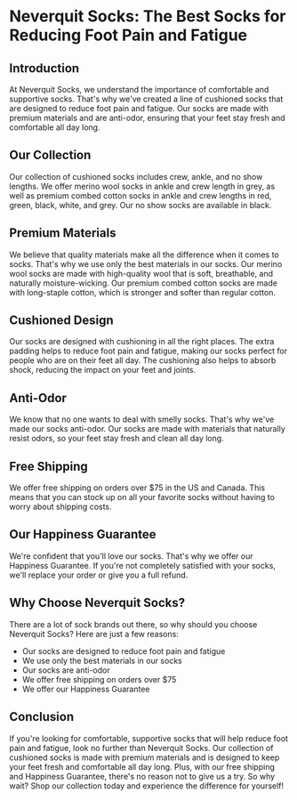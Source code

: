 # Neverquit Socks: The Best Socks for Reducing Foot Pain and Fatigue

## Introduction

At Neverquit Socks, we understand the importance of comfortable and supportive socks. That's why we've created a line of cushioned socks that are designed to reduce foot pain and fatigue. Our socks are made with premium materials and are anti-odor, ensuring that your feet stay fresh and comfortable all day long.

## Our Collection

Our collection of cushioned socks includes crew, ankle, and no show lengths. We offer merino wool socks in ankle and crew length in grey, as well as premium combed cotton socks in ankle and crew lengths in red, green, black, white, and grey. Our no show socks are available in black.

## Premium Materials

We believe that quality materials make all the difference when it comes to socks. That's why we use only the best materials in our socks. Our merino wool socks are made with high-quality wool that is soft, breathable, and naturally moisture-wicking. Our premium combed cotton socks are made with long-staple cotton, which is stronger and softer than regular cotton.

## Cushioned Design

Our socks are designed with cushioning in all the right places. The extra padding helps to reduce foot pain and fatigue, making our socks perfect for people who are on their feet all day. The cushioning also helps to absorb shock, reducing the impact on your feet and joints.

## Anti-Odor

We know that no one wants to deal with smelly socks. That's why we've made our socks anti-odor. Our socks are made with materials that naturally resist odors, so your feet stay fresh and clean all day long.

## Free Shipping

We offer free shipping on orders over $75 in the US and Canada. This means that you can stock up on all your favorite socks without having to worry about shipping costs.

## Our Happiness Guarantee

We're confident that you'll love our socks. That's why we offer our Happiness Guarantee. If you're not completely satisfied with your socks, we'll replace your order or give you a full refund.

## Why Choose Neverquit Socks?

There are a lot of sock brands out there, so why should you choose Neverquit Socks? Here are just a few reasons:

- Our socks are designed to reduce foot pain and fatigue
- We use only the best materials in our socks
- Our socks are anti-odor
- We offer free shipping on orders over $75
- We offer our Happiness Guarantee

## Conclusion

If you're looking for comfortable, supportive socks that will help reduce foot pain and fatigue, look no further than Neverquit Socks. Our collection of cushioned socks is made with premium materials and is designed to keep your feet fresh and comfortable all day long. Plus, with our free shipping and Happiness Guarantee, there's no reason not to give us a try. So why wait? Shop our collection today and experience the difference for yourself!